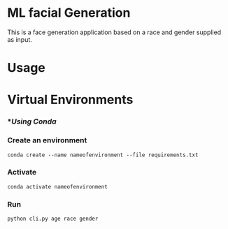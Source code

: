 # ML facial Generation

This is a face generation application based on a race and gender supplied as input.

# Usage

# Virtual Environments

### ****Using Conda***

### Create an environment

```conda create --name nameofenvironment --file requirements.txt```

### Activate
```conda activate nameofenvironment```

### Run
```python cli.py age race gender```
